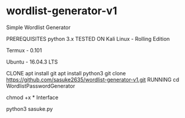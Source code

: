 # wordlist-generator-v1
Simple Wordlist Generator 


PREREQUISITES
python 3.x
TESTED ON
Kali Linux - Rolling Edition

Termux - 0.101

Ubuntu - 16.04.3 LTS

CLONE
apt install git
apt install python3
git clone https://github.com/sasuke2635/wordlist-generator-v1.git
RUNNING
cd WordlistPasswordGenerator

chmod +x *
Interface

python3 sasuke.py
